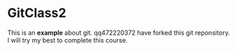 # GitClass2
This is an **example** about git.
qq472220372 have forked this git reponsitory.
I will try my best to complete this course.
